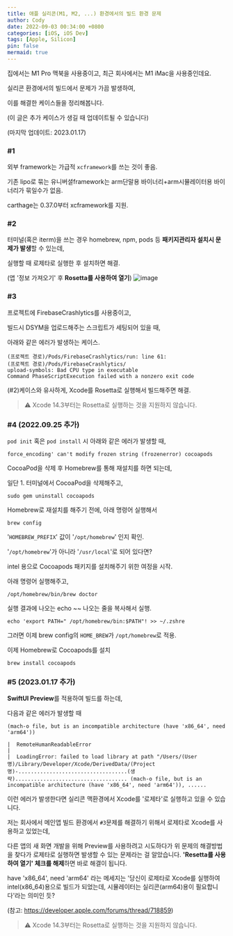 ```yaml
---
title: 애플 실리콘(M1, M2, ...) 환경에서의 빌드 환경 문제
author: Cody
date: 2022-09-03 00:34:00 +0800
categories: [iOS, iOS Dev]
tags: [Apple, Silicon]
pin: false
mermaid: true
---
```

집에서는 M1 Pro 맥북을 사용중이고, 최근 회사에서는 M1 iMac을 사용중인데요.

실리콘 환경에서의 빌드에서 문제가 가끔 발생하여,

이를 해결한 케이스들을 정리해봅니다.

(이 글은 추가 케이스가 생길 때 업데이트될 수 있습니다)

(마지막 업데이트: 2023.01.17)

### #1

외부 framework는 가급적 `xcframework`를 쓰는 것이 좋음.

기존 lipo로 묶는 유니버셜framework는 arm단말용 바이너리+arm시뮬레이터용 바이너리가 묶일수가 없음.

carthage는 0.37.0부터 xcframework를 지원.

### #2

터미널(혹은 iterm)을 쓰는 경우 homebrew, npm, pods 등 **패키지관리자 설치시 문제가 발생**할 수 있는데,

실행할 때 로제타로 실행한 후 설치하면 해결.

(앱 '정보 가져오기' 후 **Rosetta를 사용하여 열기**)
![image](https://github.com/swiftycody/swiftycody.github.io/assets/9062513/d12005e9-8968-4c43-b7f4-4327d2613e6c)

### #3

프로젝트에 FirebaseCrashlytics를 사용중이고,

빌드시 DSYM을 업로드해주는 스크립트가 세팅되어 있을 때,

아래와 같은 에러가 발생하는 케이스.

```
(프로젝트 경로)/Pods/FirebaseCrashlytics/run: line 61: 
(프로젝트 경로)/Pods/FirebaseCrashlytics/
upload-symbols: Bad CPU type in executable
Command PhaseScriptExecution failed with a nonzero exit code
```

(#2)케이스와 유사하게, Xcode를 Rosetta로 실행해서 빌드해주면 해결.

> ⚠️ Xcode 14.3부터는 Rosetta로 실행하는 것을 지원하지 않습니다.

### #4 (2022.09.25 추가)

`pod init` 혹은 `pod install` 시 아래와 같은 에러가 발생할 때,

```
force_encoding' can't modify frozen string (frozenerror) cocoapods
```

CocoaPod을 삭제 후 Homebrew를 통해 재설치를 하면 되는데,

일단 1. 터미널에서 CocoaPod을 삭제해주고,

```
sudo gem uninstall cocoapods
```

Homebrew로 재설치를 해주기 전에, 아래 명령어 실행해서

```
brew config
```

'`HOMEBREW_PREFIX`' 값이 '`/opt/homebrew`' 인지 확인.

'`/opt/homebrew`'가 아니라 '`/usr/local`'로 되어 있다면?

intel 용으로 Cocoapods 패키지를 설치해주기 위한 여정을 시작.

아래 명령어 실행해주고,

```
/opt/homebrew/bin/brew doctor
```

실행 결과에 나오는 echo ~~ 나오는 줄을 복사해서 실행.

```
echo 'export PATH=" /opt/homebrew/bin:$PATH"! >> ~/.zshre
```

그러면 이제 brew config의 `HOME_BREW`가 `/opt/homebrew`로 적용.

이제 Homebrew로 Cocoapods를 설치

```
brew install cocoapods
```

### #5 (2023.01.17 추가)

**SwiftUI Preview**를 적용하여 빌드를 하는데,

다음과 같은 에러가 발생할 때

`(mach-o file, but is an incompatible architecture (have 'x86_64', need 'arm64'))`

```
|  RemoteHumanReadableError
|  
|  LoadingError: failed to load library at path "/Users/(User명)/Library/Developer/Xcode/DerivedData/(Project명)-...................................(생략).................................... (mach-o file, but is an incompatible architecture (have 'x86_64', need 'arm64')), ......
```

이런 에러가 발생한다면 실리콘 맥환경에서 Xcode를 '로제타'로 실행하고 있을 수 있습니다.

저는 회사에서 메인앱 빌드 환경에서 `#3`문제를 해결하기 위해서 로제타로 Xcode를 사용하고 있었는데,

다른 앱의 새 화면 개발을 위해 Preview를 사용하려고 시도하다가 위 문제의 해결방법을 찾다가 로제타로 실행하면 발생할 수 있는 문제라는 걸 알았습니다. **'Resetta를 사용하여 열기' 체크를 해제**하면 바로 해결이 됩니다.

have 'x86_64', need 'arm64' 라는 메세지는 '당신이 로제타로 Xcode를 실행하여 intel(x86_64)용으로 빌드가 되었는데, 시뮬레이터는 실리콘(arm64)용이 필요합니다'라는 의미인 듯?

(참고: https://developer.apple.com/forums/thread/718859)

> ⚠️ Xcode 14.3부터는 Rosetta로 실행하는 것을 지원하지 않습니다.